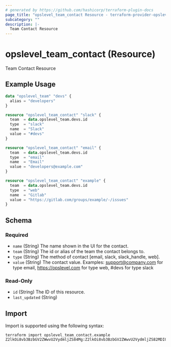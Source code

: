 ```yaml
---
# generated by https://github.com/hashicorp/terraform-plugin-docs
page_title: "opslevel_team_contact Resource - terraform-provider-opslevel"
subcategory: ""
description: |-
  Team Contact Resource
---
```


# opslevel_team_contact (Resource)

Team Contact Resource

## Example Usage

```terraform
data "opslevel_team" "devs" {
  alias = "developers"
}

resource "opslevel_team_contact" "slack" {
  team  = data.opslevel_team.devs.id
  type  = "slack"
  name  = "Slack"
  value = "#devs"
}

resource "opslevel_team_contact" "email" {
  team  = data.opslevel_team.devs.id
  type  = "email"
  name  = "Email"
  value = "developers@example.com"
}

resource "opslevel_team_contact" "example" {
  team  = data.opslevel_team.devs.id
  type  = "web"
  name  = "Gitlab"
  value = "https://gitlab.com/groups/example/-/issues"
}
```

<!-- schema generated by tfplugindocs -->
## Schema

### Required

- `name` (String) The name shown in the UI for the contact.
- `team` (String) The id or alias of the team the contact belongs to.
- `type` (String) The method of contact [email, slack, slack_handle, web].
- `value` (String) The contact value. Examples: support@company.com for type email, https://opslevel.com for type web, #devs for type slack

### Read-Only

- `id` (String) The ID of this resource.
- `last_updated` (String)

## Import

Import is supported using the following syntax:

```shell
terraform import opslevel_team_contact.example Z2lkOi8vb3BzbGV2ZWwvU2VydmljZS84Mg:Z2lkOi8vb3BzbGV2ZWwvU2VydmljZS82MDI0
```
